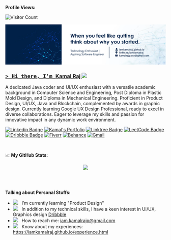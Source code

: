 **Profile Views:**


![Visitor Count](https://profile-counter.glitch.me/{iamkamalraj}/count.svg)

<a href="https://www.linkedin.com/in/iamkamalraj">![Kamal Raj](https://github.com/iamkamalraj/iamkamalraj/blob/c596718ebbcb59e2f3ee3198e3344a651099d77c/LatestBanner.webp) 

### <samp>&gt; Hi there, I'm <a href="https://iamkamalraj.github.io/" target="_blank">Kamal Raj </a> <img src="https://media.giphy.com/media/hvRJCLFzcasrR4ia7z/giphy.gif" width="25"> </samp>
A dedicated Java coder and UI/UX enthusiast with a versatile academic background in Computer Science and Engineering, Post Diploma in  Plastic Mold Design, and Diploma in Mechanical Engineering. Proficient in Product Design, UI/UX, Java and Blockchain, complemented by awards in graphic design. Currently learning Google UX Design Professional, ready to excel in diverse collaborations. Eager to leverage my skills and passion for innovative impact in any dynamic work environment.

[![Linkedin Badge](https://img.shields.io/badge/-LinkedIn-0e76a8?style=for-square&logo=Linkedin&logoColor=white)](https://www.linkedin.com/in/iamkamalraj/)
[![Kamal's Portfolio](https://custom-icon-badges.demolab.com/badge/Kamal's_Portfolio-grey.svg?logo=kamalrajp)](https://iamkamalraj.github.io/)
[![Linktree Badge](https://img.shields.io/badge/-Linktree-4d6d17?style=for-square&logo=Linktree&logoColor=white)](https://linktr.ee/iamkamalraj)
[![LeetCode Badge](https://img.shields.io/badge/-LeetCode-FAD02C?style=for-square&logo=LeetCode&logoColor=black)](https://leetcode.com/iamkamalraj/)
[![Dribbble Badge](https://img.shields.io/badge/-dribbble-fe3885?style=for-square&logo=dribbble&logoColor=white)](https://dribbble.com/iamkamalraj)
[![Fiverr](https://img.shields.io/badge/-Fiverr-1DBF73?style=for-square&logo=fiverr&logoColor=white)](https://www.fiverr.com/s/zvZVbK)
[![Behance](https://img.shields.io/badge/Behance-053eff?for-square&logo=Behance&logoColor=white)](https://www.behance.net/iamkamalraj)
[![Gmail](https://img.shields.io/badge/kamalrajp.cse@gmail.com-c71610?for-square&logo=Gmail&logoColor=white)](mailto:kamalrajp.cse@gmail.com)





</br>

📈 **My GitHub Stats:**



<p align="center">
  <a>
   <!--<img height="150" width="160" src="https://github.com/iamkamalraj/iamkamalraj/blob/e7c741d145ebcedea58a814ab94b55e95ca184f0/img/left.png" -->
   <img align="center" src="https://github-readme-streak-stats.herokuapp.com/?user=iamkamalraj&theme=dark&hide_border=false"/>
<!--    <img align="center" src="https://streak-stats.demolab.com?user=iamkamalraj&theme=dark"/> -->
   <!--<img height="150" width="160" src="https://github.com/iamkamalraj/iamkamalraj/blob/e7c741d145ebcedea58a814ab94b55e95ca184f0/img/right.png">-->
</p>
<br/> 









</br> 

**Talking about Personal Stuffs:**


- <img src="https://github.com/Gapur/Gapur/blob/main/assets/lightning.gif?raw=true" width="21" />&nbsp;&nbsp; I’m currently learning "Product Design" 
- <img src="https://github.com/Gapur/Gapur/blob/main/assets/laptop.gif?raw=true" width="21" />&nbsp;&nbsp; In addition to my technical skills, I have a keen interest in UI/UX,  Graphics design [Dribbble](https://dribbble.com/iamkamalraj)
- <img src="https://github.com/Gapur/Gapur/blob/main/assets/letterbox.gif?raw=true" width="21" />&nbsp;&nbsp; How to reach me: iam.kamalrajp@gmail.com
- <img src="https://github.com/Gapur/Gapur/blob/main/assets/developer.gif?raw=true" width="21" />&nbsp;&nbsp; Know about my experiences: https://iamkamalraj.github.io/experience.html



</br>



<!--END_SECTION:waka-->





